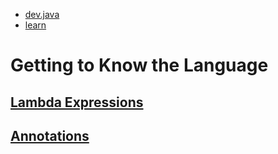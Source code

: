 - [dev.java](https://dev.java)
- [learn](https://dev.java/learn/)

# Getting to Know the Language

## [Lambda Expressions](lambdas.md)
## [Annotations](annotations.md)
